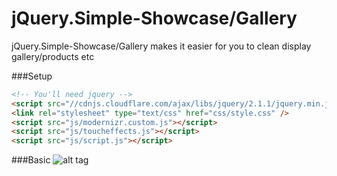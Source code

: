 jQuery.Simple-Showcase/Gallery
================

jQuery.Simple-Showcase/Gallery makes it easier for you to clean display gallery/products etc


###Setup
```html
<!-- You'll need jquery -->
<script src="//cdnjs.cloudflare.com/ajax/libs/jquery/2.1.1/jquery.min.js"></script>
<link rel="stylesheet" type="text/css" href="css/style.css" />
<script src="js/modernizr.custom.js"></script>
<script src="js/toucheffects.js"></script>
<script src="js/script.js"></script>
```

###Basic
![alt tag](http://s29.postimg.org/oq6roli5j/web_six.png)



